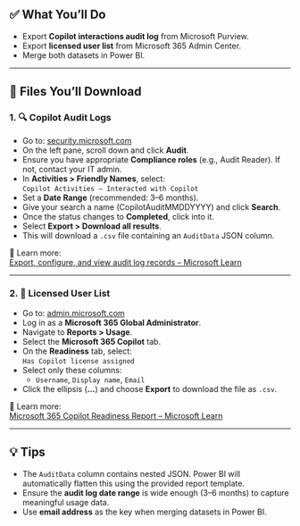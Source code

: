 ## ✅ What You’ll Do

- Export **Copilot interactions audit log** from Microsoft Purview.
- Export **licensed user list** from Microsoft 365 Admin Center.
- Merge both datasets in Power BI.

---

## 📁 Files You’ll Download

### 1. 🔍 Copilot Audit Logs

- Go to: [security.microsoft.com](https://security.microsoft.com)
- On the left pane, scroll down and click **Audit**.
- Ensure you have appropriate **Compliance roles** (e.g., Audit Reader). If not, contact your IT admin.
- In **Activities > Friendly Names**, select:  
  `Copilot Activities – Interacted with Copilot`
- Set a **Date Range** (recommended: 3–6 months).
- Give your search a name (CopilotAuditMMDDYYYY) and click **Search**.
- Once the status changes to **Completed**, click into it.
- Select **Export > Download all results**.
- This will download a `.csv` file containing an `AuditData` JSON column.

📖 Learn more:  
[Export, configure, and view audit log records – Microsoft Learn](https://learn.microsoft.com/en-us/purview/audit-log-export-records)

---

### 2. 👤 Licensed User List

- Go to: [admin.microsoft.com](https://admin.microsoft.com)
- Log in as a **Microsoft 365 Global Administrator**.
- Navigate to **Reports > Usage**.
- Select the **Microsoft 365 Copilot** tab.
- On the **Readiness** tab, select:  
  `Has Copilot license assigned`
- Select only these columns:
  - `Username`, `Display name`, `Email`
- Click the ellipsis (**...**) and choose **Export** to download the file as `.csv`.

📖 Learn more:  
[Microsoft 365 Copilot Readiness Report – Microsoft Learn](https://learn.microsoft.com/en-us/microsoft-365/admin/activity-reports/microsoft-365-copilot-readiness?view=o365-worldwide)

---

## 💡 Tips

- The `AuditData` column contains nested JSON. Power BI will automatically flatten this using the provided report template.
- Ensure the **audit log date range** is wide enough (3–6 months) to capture meaningful usage data.
- Use **email address** as the key when merging datasets in Power BI.
